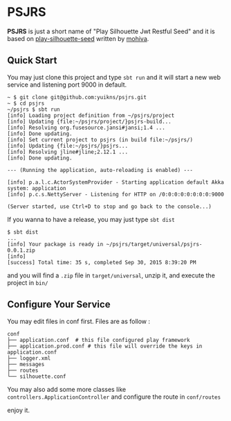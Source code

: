 # PSJRS

__PSJRS__ is just a short name of "Play Silhouette Jwt Restful Seed" and it is based on [play-silhouette-seed](https://github.com/mohiva/play-silhouette-seed ) written by [mohiva](https://github.com/mohiva ).


## Quick Start

You may just clone this project and type `sbt run` and it will start a new web service and listening port 9000 in default.

```
~ $ git clone git@github.com:yuikns/psjrs.git
~ $ cd psjrs
~/psjrs $ sbt run
[info] Loading project definition from ~/psjrs/project
[info] Updating {file:~/psjrs/project/}psjrs-build...
[info] Resolving org.fusesource.jansi#jansi;1.4 ...
[info] Done updating.
[info] Set current project to psjrs (in build file:~/psjrs/)
[info] Updating {file:~/psjrs/}psjrs...
[info] Resolving jline#jline;2.12.1 ...
[info] Done updating.

--- (Running the application, auto-reloading is enabled) ---

[info] p.a.l.c.ActorSystemProvider - Starting application default Akka system: application
[info] p.c.s.NettyServer - Listening for HTTP on /0:0:0:0:0:0:0:0:9000

(Server started, use Ctrl+D to stop and go back to the console...)

```

If you wanna to have a release, you may just type `sbt dist`

```
$ sbt dist
...
[info] Your package is ready in ~/psjrs/target/universal/psjrs-0.0.1.zip
[info]
[success] Total time: 35 s, completed Sep 30, 2015 8:39:20 PM
```

and you will find a `.zip` file in `target/universal`, unzip it, and execute the project in `bin/`



## Configure Your Service

You may edit files in conf first. Files are as follow :

```
conf
├── application.conf  # this file configured play framework
├── application.prod.conf # this file will override the keys in application.conf
├── logger.xml
├── messages
├── routes
└── silhouette.conf

```

You may also add some more classes like `controllers.ApplicationController` and configure the route in `conf/routes`



enjoy it.


